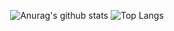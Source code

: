 <div align="center">

![Anurag's github stats](https://github-readme-stats.vercel.app/api?username=kgh2120&show_icons=true&theme=tokyonight)
![Top Langs](https://github-readme-stats.vercel.app/api/top-langs/?username=kgh2120&layout=compact&theme=tokyonight)

</div>

